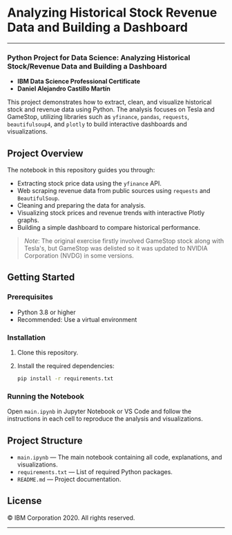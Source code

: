 # Analyzing Historical Stock Revenue Data and Building a Dashboard

---

### Python Project for Data Science: Analyzing Historical Stock/Revenue Data and Building a Dashboard

- **IBM Data Science Professional Certificate**
- **Daniel Alejandro Castillo Martín**

This project demonstrates how to extract, clean, and visualize historical stock and revenue data using Python. The analysis focuses on Tesla and GameStop, utilizing libraries such as `yfinance`, `pandas`, `requests`, `beautifulsoup4`, and `plotly` to build interactive dashboards and visualizations.

## Project Overview

The notebook in this repository guides you through:

- Extracting stock price data using the `yfinance` API.
- Web scraping revenue data from public sources using `requests` and `BeautifulSoup`.
- Cleaning and preparing the data for analysis.
- Visualizing stock prices and revenue trends with interactive Plotly graphs.
- Building a simple dashboard to compare historical performance.

> *Note*: The original exercise firstly involved GameStop stock along with Tesla's, but GameStop was delisted so it was updated to NVIDIA Corporation (NVDG) in some versions.

## Getting Started

### Prerequisites

- Python 3.8 or higher
- Recommended: Use a virtual environment

### Installation

1. Clone this repository.
2. Install the required dependencies:

   ```sh
   pip install -r requirements.txt
   ```

### Running the Notebook

Open `main.ipynb` in Jupyter Notebook or VS Code and follow the instructions in each cell to reproduce the analysis and visualizations.

## Project Structure

- `main.ipynb` — The main notebook containing all code, explanations, and visualizations.
- `requirements.txt` — List of required Python packages.
- `README.md` — Project documentation.

## License

© IBM Corporation 2020. All rights reserved.

---
